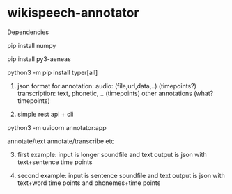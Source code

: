# wikispeech-annotator

Dependencies

pip install numpy

pip install py3-aeneas 

python3 -m pip install typer[all]


1) json format for annotation:
audio: (file,url,data,..) (timepoints?)
transcription: text, phonetic, .. (timepoints)
other annotations (what? timepoints)

2) simple rest api + cli 

python3 -m uvicorn annotator:app

annotate/text
annotate/transcribe
etc

3) first example:
input is longer soundfile and text
output is json with text+sentence time points

4) second example:
input is sentence soundfile and text
output is json with text+word time points and phonemes+time points
